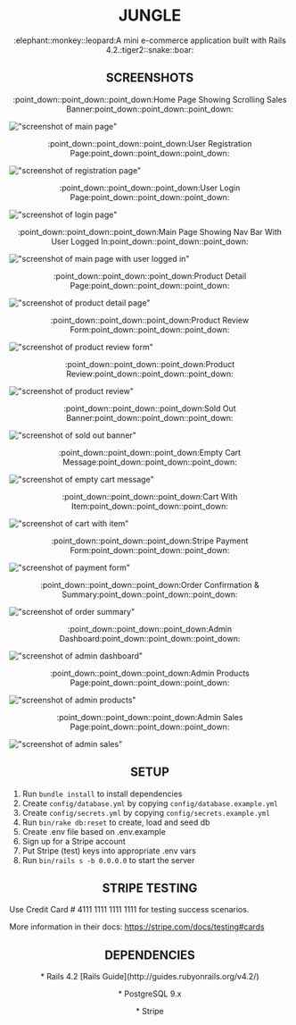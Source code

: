 <h1 align="center"> JUNGLE</h1>

<p align="center">:elephant::monkey::leopard:A mini e-commerce application built with Rails 4.2.:tiger2::snake::boar:</p>

<h2 align="center"> SCREENSHOTS</h2>
<p align="center">:point_down::point_down::point_down:Home Page Showing Scrolling Sales Banner:point_down::point_down::point_down:</p>

!["screenshot of main page"](https://raw.githubusercontent.com/rbbenett/jungle-rails/4a36e3cc223704dd6a85863ace6ffeb9f618802b/public/screenshots/Product_Index.png)

<p align="center">:point_down::point_down::point_down:User Registration Page:point_down::point_down::point_down:</p>

!["screenshot of registration page"](https://raw.githubusercontent.com/rbbenett/jungle-rails/4a36e3cc223704dd6a85863ace6ffeb9f618802b/public/screenshots/Registration_Form.png)

<p align="center">:point_down::point_down::point_down:User Login Page:point_down::point_down::point_down:</p>

!["screenshot of login page"](https://raw.githubusercontent.com/rbbenett/jungle-rails/4a36e3cc223704dd6a85863ace6ffeb9f618802b/public/screenshots/Login_Form.png)

<p align="center">:point_down::point_down::point_down:Main Page Showing Nav Bar With User Logged In:point_down::point_down::point_down:</p>

!["screenshot of main page with user logged in"](https://raw.githubusercontent.com/rbbenett/jungle-rails/4a36e3cc223704dd6a85863ace6ffeb9f618802b/public/screenshots/Nav_Bar_With_User.png)

<p align="center">:point_down::point_down::point_down:Product Detail Page:point_down::point_down::point_down:</p>

!["screenshot of product detail page"](https://raw.githubusercontent.com/rbbenett/jungle-rails/4a36e3cc223704dd6a85863ace6ffeb9f618802b/public/screenshots/Product_Detail.png)

<p align="center">:point_down::point_down::point_down:Product Review Form:point_down::point_down::point_down:</p>

!["screenshot of product review form"](https://raw.githubusercontent.com/rbbenett/jungle-rails/4a36e3cc223704dd6a85863ace6ffeb9f618802b/public/screenshots/Product_Review_Form.png)

<p align="center">:point_down::point_down::point_down:Product Review:point_down::point_down::point_down:</p>

!["screenshot of product review"](https://raw.githubusercontent.com/rbbenett/jungle-rails/4a36e3cc223704dd6a85863ace6ffeb9f618802b/public/screenshots/Product_Review.png)

<p align="center">:point_down::point_down::point_down:Sold Out Banner:point_down::point_down::point_down:</p>

!["screenshot of sold out banner"](https://raw.githubusercontent.com/rbbenett/jungle-rails/4a36e3cc223704dd6a85863ace6ffeb9f618802b/public/screenshots/Sold_Out_Item.png)

<p align="center">:point_down::point_down::point_down:Empty Cart Message:point_down::point_down::point_down:</p>

!["screenshot of empty cart message"](https://raw.githubusercontent.com/rbbenett/jungle-rails/4a36e3cc223704dd6a85863ace6ffeb9f618802b/public/screenshots/Empty_Cart.png)

<p align="center">:point_down::point_down::point_down:Cart With Item:point_down::point_down::point_down:</p>

!["screenshot of cart with item"](https://raw.githubusercontent.com/rbbenett/jungle-rails/4a36e3cc223704dd6a85863ace6ffeb9f618802b/public/screenshots/Cart_With_Item.png)

<p align="center">:point_down::point_down::point_down:Stripe Payment Form:point_down::point_down::point_down:</p>

!["screenshot of payment form"](https://raw.githubusercontent.com/rbbenett/jungle-rails/4a36e3cc223704dd6a85863ace6ffeb9f618802b/public/screenshots/Payment_Form.png)

<p align="center">:point_down::point_down::point_down:Order Confirmation & Summary:point_down::point_down::point_down:</p>

!["screenshot of order summary"](https://raw.githubusercontent.com/rbbenett/jungle-rails/4a36e3cc223704dd6a85863ace6ffeb9f618802b/public/screenshots/Order_Summary.png)

<p align="center">:point_down::point_down::point_down:Admin Dashboard:point_down::point_down::point_down:</p>

!["screenshot of admin dashboard"](https://raw.githubusercontent.com/rbbenett/jungle-rails/4a36e3cc223704dd6a85863ace6ffeb9f618802b/public/screenshots/Admin_Dashboard.png)

<p align="center">:point_down::point_down::point_down:Admin Products Page:point_down::point_down::point_down:</p>

!["screenshot of admin products"](https://raw.githubusercontent.com/rbbenett/jungle-rails/4a36e3cc223704dd6a85863ace6ffeb9f618802b/public/screenshots/Admin_Products.png)

<p align="center">:point_down::point_down::point_down:Admin Sales Page:point_down::point_down::point_down:</p>

!["screenshot of admin sales"](https://raw.githubusercontent.com/rbbenett/jungle-rails/4a36e3cc223704dd6a85863ace6ffeb9f618802b/public/screenshots/Admin_Sales.png)



<h2 align="center">SETUP</h2>

1. Run `bundle install` to install dependencies
2. Create `config/database.yml` by copying `config/database.example.yml`
3. Create `config/secrets.yml` by copying `config/secrets.example.yml`
4. Run `bin/rake db:reset` to create, load and seed db
5. Create .env file based on .env.example
6. Sign up for a Stripe account
7. Put Stripe (test) keys into appropriate .env vars
8. Run `bin/rails s -b 0.0.0.0` to start the server

<h2 align="center">STRIPE TESTING</h2>

Use Credit Card # 4111 1111 1111 1111 for testing success scenarios.

More information in their docs: <https://stripe.com/docs/testing#cards>

<h2 align="center">DEPENDENCIES</h2>

<p align="center">* Rails 4.2 [Rails Guide](http://guides.rubyonrails.org/v4.2/)</p>
<p align="center">* PostgreSQL 9.x</p>
<p align="center">* Stripe</p>
